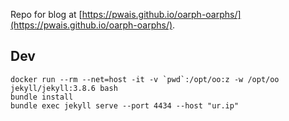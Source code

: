 Repo for blog at [https://pwais.github.io/oarph-oarphs/](https://pwais.github.io/oarph-oarphs/).

## Dev

```
docker run --rm --net=host -it -v `pwd`:/opt/oo:z -w /opt/oo jekyll/jekyll:3.8.6 bash
bundle install
bundle exec jekyll serve --port 4434 --host "ur.ip"
```

